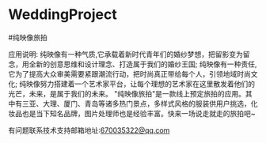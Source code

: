 # WeddingProject

#纯映像旅拍

应用说明: 纯映像有一种气质,它承载着新时代青年们的婚纱梦想，把留影变为留念，用全新的创意思维和设计理念、打造属于我们的婚纱王国; 纯映像有一种责任,它为了提高大众审美需要紧跟潮流行动，把时尚真正带给每个人，引领地域时尚文化; 纯映像努力搭建着一个艺术家平台，让每个理想的艺术家在这里散发着他们的光芒，未来，是属于我们的未来。
  "纯映像旅拍"是一款线上预定旅拍的应用。其中有三亚、大理、厦门、青岛等诸多热门景点，多样式风格的服装供用户挑选，化妆品也是当下知名品牌，图片处理师也是经验丰富。快来一场说走就走的旅拍吧~

有问题联系技术支持邮箱地址:670035322@qq.com
